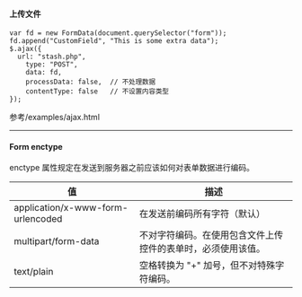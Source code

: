 #### 上传文件

```
var fd = new FormData(document.querySelector("form"));
fd.append("CustomField", "This is some extra data");
$.ajax({
  url: "stash.php",
	type: "POST",
	data: fd,
	processData: false,  // 不处理数据
	contentType: false   // 不设置内容类型
});
```
	

参考/examples/ajax.html

---

#### Form enctype

enctype 属性规定在发送到服务器之前应该如何对表单数据进行编码。

| 值                                                                | 描述 |
| --------------------------------- | --- |
| application/x-www-form-urlencoded | 在发送前编码所有字符（默认）|
| multipart/form-data               | 不对字符编码。在使用包含文件上传控件的表单时，必须使用该值。|
| text/plain                        | 空格转换为 "+" 加号，但不对特殊字符编码。|